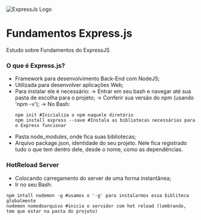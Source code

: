 ![ExpressJs Logo](https://d2vs8yx90uvogk.cloudfront.net/2019/11/ExpressJS.png)

# Fundamentos Express.js
Estudo sobre Fundamentos do ExpressJS

### O que é Express.js?
  * Framework para desenvolvimento Back-End com NodeJS;
  * Utilizada para desenvolver aplicações Web;
  * Para instalar ele é necessário:
    -> Entrar em seu bash e navegar até sua pasta de escolha para o projeto;
    -> Conferir sua versão do npm (usando 'npm -v');
    -> No Bash:
      ```shell
      npm init #Inicializa o npm naquele diretório
      npm install express --save #Instala as bibliotecas necessárias para o Express funcionar
      ```
  * Pasta node_modules, onde fica suas bibliotecas;
  * Arquivo package.json, identidade do seu projeto. Nele fica registrado tudo o que tem dentro dele, desde o nome, como as dependências.
  
### HotReload Server
  * Colocando carregamento do server de uma forma instantânea;
  * Ir no seu Bash:
   ```shell 
   npm intall nodemon -g #usamos o '-g' para instalarmos essa bibliteca globalmente
   nodemon nomedoarquivo #inicia o servidor com hot reload (lembrando, tem que estar na pasta do projeto)
   ```
  
  
